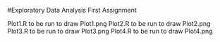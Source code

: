 #Exploratory Data Analysis First Assignment

Plot1.R to be run to draw Plot1.png
Plot2.R to be run to draw Plot2.png
Plot3.R to be run to draw Plot3.png
Plot4.R to be run to draw Plot4.png
